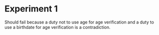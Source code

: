 # Experiment 1

Should fail because a duty not to use age for age verification and a duty to use a birthdate for age verification is a contradiction.